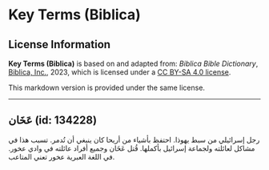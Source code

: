 # Key Terms (Biblica)

## License Information

**Key Terms (Biblica)** is based on and adapted from: _Biblica Bible Dictionary_, [Biblica, Inc.](https://www.biblica.com/), 2023, which is licensed under a [CC BY-SA 4.0 license](https://creativecommons.org/licenses/by-sa/4.0/legalcode.en).

This markdown version is provided under the same license.



--------------------------------

## عَخَان (id: 134228)

رجل إسرائيلي من سبط يهوذا. احتفظ بأشياء من أريحا كان ينبغي أن تُدمر. تسبب هذا في مشاكل لعائلته ولجماعة إسرائيل بأكملها. قُتل عَخَان وجميع أفراد عائلته في وادي عخور. في اللغة العبرية عخور تعني المتاعب.


